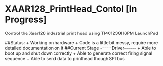# XAAR128_PrintHead_Contol [In Progress]
Control the Xaar128 industrial print head using TI4C123GH6PM LaunchPad

##Status:
    + Working on hardware
    + Code is a little bit messy, require more detailed documentation on it
##Current Stage
    ------Driver------
    + Able to boot up and shut down correctly
    + Able to generate correct firing signal sequence
    + Able to send data to printhead though SPI bus
